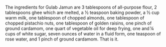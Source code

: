 The ingredients for Gulab Jamun are 3 tablespoons of all-purpose flour, 2 tablespoons ghee which are melted,
a ½ teaspoon baking powder, a ½ cup warm milk, one tablespoon of chopped almonds, one tablespoon of chopped pistachio nuts, one tablespoon of golden raisins, one pinch of ground cardamom, one quart of vegetable oil for deep frying, one and ¼ cups of white sugar, seven ounces of water in a fluid form, one teaspoon of rose water,
and 1 pinch of ground cardamom. That is it.